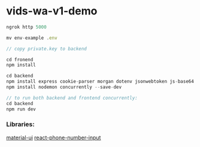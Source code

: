# vids-wa-v1-demo

```js
ngrok http 5000

mv env-example .env

// copy private.key to backend

cd fronend
npm install

cd backend
npm install express cookie-parser morgan dotenv jsonwebtoken js-base64 axios request
npm install nodemon concurrently --save-dev

// to run both backend and frontend concurrently:
cd backend
npm run dev
```

### Libraries:

[material-ui]()
[react-phone-number-input](https://www.npmjs.com/package/react-phone-number-input)
